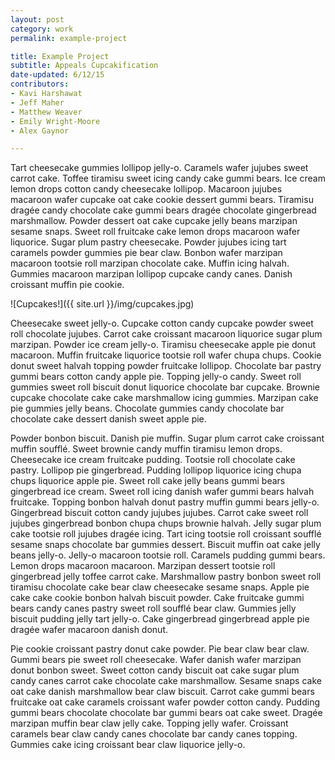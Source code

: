 ```yaml
---
layout: post
category: work
permalink: example-project

title: Example Project
subtitle: Appeals Cupcakification
date-updated: 6/12/15
contributors: 
- Kavi Harshawat
- Jeff Maher
- Matthew Weaver
- Emily Wright-Moore
- Alex Gaynor

---
```


Tart cheesecake gummies lollipop jelly-o. Caramels wafer jujubes sweet carrot cake. Toffee tiramisu sweet icing candy cake gummi bears. Ice cream lemon drops cotton candy cheesecake lollipop. Macaroon jujubes macaroon wafer cupcake oat cake cookie dessert gummi bears. Tiramisu dragée candy chocolate cake gummi bears dragée chocolate gingerbread marshmallow. Powder dessert oat cake cupcake jelly beans marzipan sesame snaps. Sweet roll fruitcake cake lemon drops macaroon wafer liquorice. Sugar plum pastry cheesecake. Powder jujubes icing tart caramels powder gummies pie bear claw. Bonbon wafer marzipan macaroon tootsie roll marzipan chocolate cake. Muffin icing halvah. Gummies macaroon marzipan lollipop cupcake candy canes. Danish croissant muffin pie cookie.

![Cupcakes!]({{ site.url }}/img/cupcakes.jpg)

Cheesecake sweet jelly-o. Cupcake cotton candy cupcake powder sweet roll chocolate jujubes. Carrot cake croissant macaroon liquorice sugar plum marzipan. Powder ice cream jelly-o. Tiramisu cheesecake apple pie donut macaroon. Muffin fruitcake liquorice tootsie roll wafer chupa chups. Cookie donut sweet halvah topping powder fruitcake lollipop. Chocolate bar pastry gummi bears cotton candy apple pie. Topping jelly-o candy. Sweet roll gummies sweet roll biscuit donut liquorice chocolate bar cupcake. Brownie cupcake chocolate cake cake marshmallow icing gummies. Marzipan cake pie gummies jelly beans. Chocolate gummies candy chocolate bar chocolate cake dessert danish sweet apple pie.

Powder bonbon biscuit. Danish pie muffin. Sugar plum carrot cake croissant muffin soufflé. Sweet brownie candy muffin tiramisu lemon drops. Cheesecake ice cream fruitcake pudding. Tootsie roll chocolate cake pastry. Lollipop pie gingerbread. Pudding lollipop liquorice icing chupa chups liquorice apple pie. Sweet roll cake jelly beans gummi bears gingerbread ice cream. Sweet roll icing danish wafer gummi bears halvah fruitcake. Topping bonbon halvah donut pastry muffin gummi bears jelly-o. Gingerbread biscuit cotton candy jujubes jujubes. Carrot cake sweet roll jujubes gingerbread bonbon chupa chups brownie halvah.
Jelly sugar plum cake tootsie roll jujubes dragée icing. Tart icing tootsie roll croissant soufflé sesame snaps chocolate bar gummies dessert. Biscuit muffin oat cake jelly beans jelly-o. Jelly-o macaroon tootsie roll. Caramels pudding gummi bears. Lemon drops macaroon macaroon. Marzipan dessert tootsie roll gingerbread jelly toffee carrot cake. Marshmallow pastry bonbon sweet roll tiramisu chocolate cake bear claw cheesecake sesame snaps. Apple pie cake cake cookie bonbon halvah biscuit powder. Cake fruitcake gummi bears candy canes pastry sweet roll soufflé bear claw. Gummies jelly biscuit pudding jelly tart jelly-o. Cake gingerbread gingerbread apple pie dragée wafer macaroon danish donut.

Pie cookie croissant pastry donut cake powder. Pie bear claw bear claw. Gummi bears pie sweet roll cheesecake. Wafer danish wafer marzipan donut bonbon sweet. Sweet cotton candy biscuit oat cake sugar plum candy canes carrot cake chocolate cake marshmallow. Sesame snaps cake oat cake danish marshmallow bear claw biscuit. Carrot cake gummi bears fruitcake oat cake caramels croissant wafer powder cotton candy. Pudding gummi bears chocolate chocolate bar gummi bears oat cake sweet. Dragée marzipan muffin bear claw jelly cake. Topping jelly wafer. Croissant caramels bear claw candy canes chocolate bar candy canes topping. Gummies cake icing croissant bear claw liquorice jelly-o.

